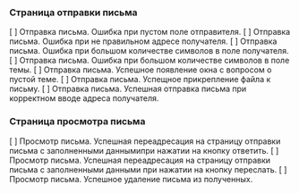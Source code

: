 ### Страница отправки письма
[ ] Отправка письма. Ошибка при пустом поле отправителя.
[ ] Отправка письма. Ошибка при не правильном адресе получателя.
[ ] Отправка письма. Ошибка при большом количестве символов в поле получателя.
[ ] Отправка письма. Ошибка при большом количестве символов в поле темы.
[ ] Отправка письма. Успешное появление окна с вопросом о пустой теме.
[ ] Отправка письма. Успещное прикрепление файла к письму.
[ ] Отправка письма. Успешная отправка письма при корректном вводе адреса получателя.
### Страница просмотра письма
[ ] Просмотр письма. Успешная переадресация на страницу отправки письма с заполненными даннымипри нажатии на кнопку ответить.
[ ] Просмотр письма. Успешная переадресация на страницу отправки письма с заполненными данными при нажатии на кнопку переслать.
[ ] Просмотр письма. Успешное удаление письма из полученных.
